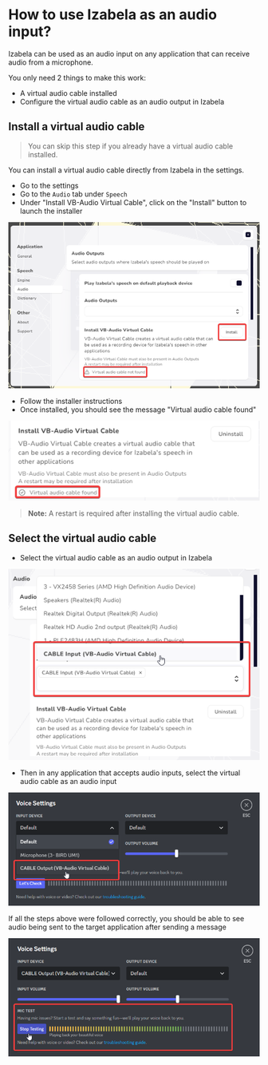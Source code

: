 # How to use Izabela as an audio input?

Izabela can be used as an audio input on any application that can receive audio from a microphone.

You only need 2 things to make this work:

- A virtual audio cable installed
- Configure the virtual audio cable as an audio output in Izabela

## Install a virtual audio cable

> You can skip this step if you already have a virtual audio cable installed.

You can install a virtual audio cable directly from Izabela in the settings.

* Go to the settings
* Go to the `Audio` tab under `Speech`
* Under "Install VB-Audio Virtual Cable", click on the "Install" button to launch the installer

![](https://github.com/nature-heart-software/izabela/blob/dev/assets/install-vac.png?raw=true)

* Follow the installer instructions
* Once installed, you should see the message "Virtual audio cable found"

![](https://github.com/nature-heart-software/izabela/blob/dev/assets/vac-installed.png?raw=true)

> **Note:** A restart is required after installing the virtual audio cable.

## Select the virtual audio cable

* Select the virtual audio cable as an audio output in Izabela

![](https://github.com/nature-heart-software/izabela/blob/dev/assets/select-vac.png?raw=true)

* Then in any application that accepts audio inputs, select the virtual audio cable as an audio input

![](https://github.com/nature-heart-software/izabela/blob/dev/assets/select-audio-input.png?raw=true)

If all the steps above were followed correctly, you should be able to see audio being sent to the target application
after sending a message

![](https://github.com/nature-heart-software/izabela/blob/dev/assets/mic-test.png?raw=true)

